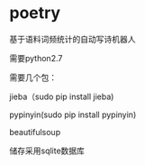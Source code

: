 # poetry

基于语料词频统计的自动写诗机器人

需要python2.7

需要几个包：

jieba（sudo pip install jieba)

pypinyin(sudo pip install pypinyin)

beautifulsoup

储存采用sqlite数据库
